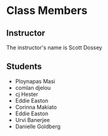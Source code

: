 # Class Members

## Instructor

The instructor's name is Scott Dossey

## Students

- Ploynapas Masi
- comlan djelou
- cj Hester
- Eddie Easton
- Corinna Makiato
- Eddie Easton
- Urvi Banerjee
- Danielle Goldberg
